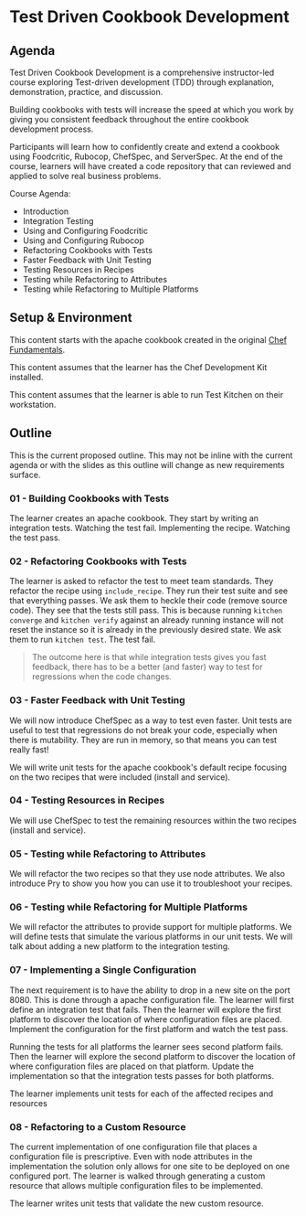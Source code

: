 # Test Driven Cookbook Development

## Agenda

Test Driven Cookbook Development is a comprehensive instructor-led course exploring Test-driven development (TDD) through explanation, demonstration, practice, and discussion.

Building cookbooks with tests will increase the speed at which you work by giving you consistent feedback throughout the entire cookbook development process.

Participants will learn how to confidently create and extend a cookbook using Foodcritic, Rubocop, ChefSpec, and ServerSpec. At the end of the course, learners will have created a code repository that can reviewed and applied to solve real business problems.

Course Agenda:

* Introduction
* Integration Testing
* Using and Configuring Foodcritic
* Using and Configuring Rubocop
* Refactoring Cookbooks with Tests
* Faster Feedback with Unit Testing
* Testing Resources in Recipes
* Testing while Refactoring to Attributes
* Testing while Refactoring to Multiple Platforms

## Setup & Environment

This content starts with the apache cookbook created in the original [Chef Fundamentals](https://github.com/chef-training/chef-fundamentals-repo).

This content assumes that the learner has the Chef Development Kit installed.

This content assumes that the learner is able to run Test Kitchen on their workstation.

## Outline

This is the current proposed outline. This may not be inline with the current agenda or with the slides as this outline will change as new requirements surface.

### 01 - Building Cookbooks with Tests

The learner creates an apache cookbook. They start by writing an integration tests. Watching the test fail. Implementing the recipe. Watching the test pass.

### 02 - Refactoring Cookbooks with Tests

The learner is asked to refactor the test to meet team standards. They refactor the recipe using `include_recipe`. They run their test suite and see that everything passes. We ask them to heckle their code (remove source code). They see that the tests still pass. This is because running `kitchen converge` and `kitchen verify` against an already running instance will not reset the instance so it is already in the previously desired state. We ask them to run `kitchen test`. The test fail.

> The outcome here is that while integration tests gives you fast feedback, there has to be a better (and faster) way to test for regressions when the code changes.

### 03 - Faster Feedback with Unit Testing

We will now introduce ChefSpec as a way to test even faster. Unit tests are useful to test that regressions do not break your code, especially when there is mutability. They are run in memory, so that means you can test really fast!

We will write unit tests for the apache cookbook's default recipe focusing on the two recipes that were included (install and service).

### 04 - Testing Resources in Recipes

We will use ChefSpec to test the remaining resources within the two recipes (install and service).

### 05 - Testing while Refactoring to Attributes

We will refactor the two recipes so that they use node attributes. We also introduce Pry to show you how you can use it to troubleshoot your recipes.

### 06 - Testing while Refactoring for Multiple Platforms

We will refactor the attributes to provide support for multiple platforms. We will define tests that simulate the various platforms in our unit tests. We will talk about adding a new platform to the integration testing.

### 07 - Implementing a Single Configuration

The next requirement is to have the ability to drop in a new site on the port 8080. This is done through a apache configuration file. The learner will first define an integration test that fails. Then the learner will explore the first platform to discover the location of where configuration files are placed. Implement the configuration for the first platform and watch the test pass.

Running the tests for all platforms the learner sees second platform fails. Then the learner will explore the second platform to discover the location of where configuration files are placed on that platform. Update the implementation so that the integration tests passes for both platforms.

The learner implements unit tests for each of the affected recipes and resources

### 08 - Refactoring to a Custom Resource

The current implementation of one configuration file that places a configuration file is prescriptive. Even with node attributes in the implementation the solution only allows for one site to be deployed on one configured port. The learner is walked through generating a custom resource that allows multiple configuration files to be implemented.

The learner writes unit tests that validate the new custom resource.
